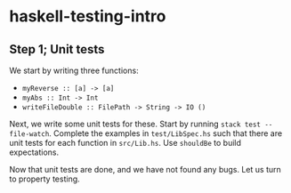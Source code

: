# haskell-testing-intro

## Step 1; Unit tests

We start by writing three functions:

- `myReverse :: [a] -> [a]`
- `myAbs :: Int -> Int`
- `writeFileDouble :: FilePath -> String -> IO ()`

Next, we write some unit tests for these.
Start by running `stack test --file-watch`.
Complete the examples in `test/LibSpec.hs` such that there are unit tests for each function in `src/Lib.hs`.
Use `shouldBe` to build expectations.

Now that unit tests are done, and we have not found any bugs.
Let us turn to property testing.

